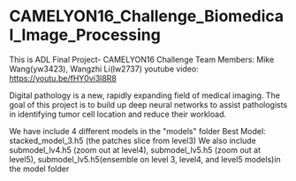# CAMELYON16_Challenge_Biomedical_Image_Processing

This is ADL Final Project- CAMELYON16 Challenge
Team Members: Mike Wang(yw3423), Wangzhi Li(lw2737)
youtube video: https://youtu.be/fHY0vi3l8R8

Digital pathology is a new, rapidly expanding field of medical imaging. The goal of this project is to build up deep neural networks to assist pathologists in identifying tumor cell location and reduce their workload.

We have include 4 different models in the "models" folder
Best Model: stacked_model_3.h5 (the patches slice from level3)
We also include submodel_lv4.h5 (zoom out at level4), submodel_lv5.h5 (zoom out at level5), submodel_lv5.h5(ensemble on level 3, level4, and level5 models)in the model folder

